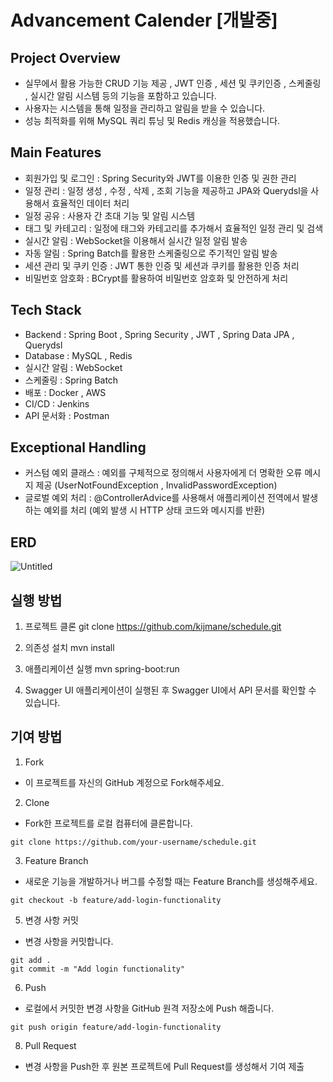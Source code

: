 # Advancement Calender [개발중]
## Project Overview
- 실무에서 활용 가능한 CRUD 기능 제공 , JWT 인증 , 세션 및 쿠키인증 , 스케줄링 , 실시간 알림 시스템 등의 기능을 포함하고 있습니다.
- 사용자는 시스템을 통해 일정을 관리하고 알림을 받을 수 있습니다.
- 성능 최적화를 위해 MySQL 쿼리 튜닝 및 Redis 캐싱을 적용했습니다.

## Main Features
- 회원가입 및 로그인 : Spring Security와 JWT를 이용한 인증 및 권한 관리
- 일정 관리 : 일정 생성 , 수정 , 삭제 , 조회 기능을 제공하고 JPA와 Querydsl을 사용해서 효율적인 데이터 처리
- 일정 공유 : 사용자 간 초대 기능 및 알림 시스템
- 태그 및 카테고리 : 일정에 태그와 카테고리를 추가해서 효율적인 일정 관리 및 검색
- 실시간 알림 : WebSocket을 이용해서 실시간 일정 알림 발송
- 자동 알림 : Spring Batch를 활용한 스케줄링으로 주기적인 알림 발송
- 세션 관리 및 쿠키 인증 : JWT 통한 인증 및 세션과 쿠키를 활용한 인증 처리
- 비밀번호 암호화 : BCrypt를 활용하여 비밀번호 암호화 및 안전하게 처리

## Tech Stack
- Backend : Spring Boot , Spring Security , JWT , Spring Data JPA , Querydsl
- Database : MySQL , Redis
- 실시간 알림 : WebSocket
- 스케줄링 : Spring Batch
- 배포 : Docker , AWS
- CI/CD : Jenkins
- API 문서화 : Postman

## Exceptional Handling
- 커스텀 예외 클래스 : 예외를 구체적으로 정의해서 사용자에게 더 명확한 오류 메시지 제공 (UserNotFoundException , InvalidPasswordException)
- 글로벌 예외 처리 : @ControllerAdvice를 사용해서 애플리케이션 전역에서 발생하는 예외를 처리 (예외 발생 시 HTTP 상태 코드와 메시지를 반환)

## ERD
![Untitled](https://github.com/user-attachments/assets/e0e6e123-8bd1-4ea5-b5c8-92c5eef6efec)

## 실행 방법
1. 프로젝트 클론
git clone https://github.com/kijmane/schedule.git

3. 의존성 설치 
mvn install

4. 애플리케이션 실행
mvn spring-boot:run

5. Swagger UI
애플리케이션이 실행된 후 Swagger UI에서 API 문서를 확인할 수 있습니다.

## 기여 방법
1. Fork
- 이 프로젝트를 자신의 GitHub 계정으로 Fork해주세요.

2. Clone
- Fork한 프로젝트를 로컬 컴퓨터에 클론합니다.
```
git clone https://github.com/your-username/schedule.git
```

3. Feature Branch
- 새로운 기능을 개발하거나 버그를 수정할 때는 Feature Branch를 생성해주세요.
```
git checkout -b feature/add-login-functionality
```

5. 변경 사항 커밋
- 변경 사항을 커밋합니다.
```
git add .
git commit -m "Add login functionality"
```

6. Push
- 로컬에서 커밋한 변경 사항을 GitHub 원격 저장소에 Push 해줍니다.
```
git push origin feature/add-login-functionality
```

8. Pull Request
- 변경 사항을 Push한 후 원본 프로젝트에 Pull Request를 생성해서 기여 제출
